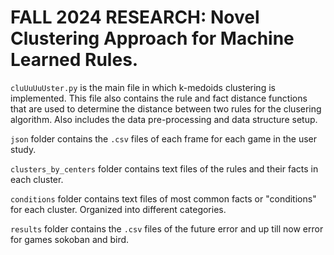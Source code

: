 # FALL 2024 RESEARCH: Novel Clustering Approach for Machine Learned Rules.

```cluUuUuUster.py``` is the main file in which k-medoids clustering is implemented. This file also contains the rule and fact distance functions that are used to determine the distance between two rules for the clusering algorithm. Also includes the data pre-processing and data structure setup. 

```json``` folder contains the ```.csv``` files of each frame for each game in the user study.

```clusters_by_centers``` folder contains text files of the rules and their facts in each cluster.

```conditions``` folder contains text files of most common facts or "conditions" for each cluster. Organized into different categories.

```results``` folder contains the ```.csv``` files of the future error and up till now error for games sokoban and bird.
